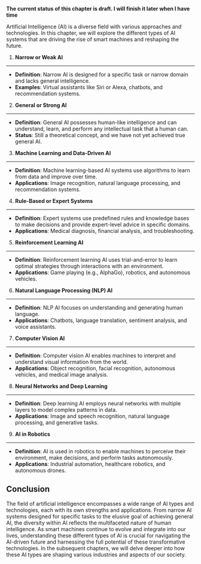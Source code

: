 **The current status of this chapter is draft. I will finish it later when I have time**

Artificial Intelligence (AI) is a diverse field with various approaches and technologies. In this chapter, we will explore the different types of AI systems that are driving the rise of smart machines and reshaping the future.

1. **Narrow or Weak AI**
------------------------

* **Definition**: Narrow AI is designed for a specific task or narrow domain and lacks general intelligence.
* **Examples**: Virtual assistants like Siri or Alexa, chatbots, and recommendation systems.

2. **General or Strong AI**
---------------------------

* **Definition**: General AI possesses human-like intelligence and can understand, learn, and perform any intellectual task that a human can.
* **Status**: Still a theoretical concept, and we have not yet achieved true general AI.

3. **Machine Learning and Data-Driven AI**
------------------------------------------

* **Definition**: Machine learning-based AI systems use algorithms to learn from data and improve over time.
* **Applications**: Image recognition, natural language processing, and recommendation systems.

4. **Rule-Based or Expert Systems**
-----------------------------------

* **Definition**: Expert systems use predefined rules and knowledge bases to make decisions and provide expert-level advice in specific domains.
* **Applications**: Medical diagnosis, financial analysis, and troubleshooting.

5. **Reinforcement Learning AI**
--------------------------------

* **Definition**: Reinforcement learning AI uses trial-and-error to learn optimal strategies through interactions with an environment.
* **Applications**: Game playing (e.g., AlphaGo), robotics, and autonomous vehicles.

6. **Natural Language Processing (NLP) AI**
-------------------------------------------

* **Definition**: NLP AI focuses on understanding and generating human language.
* **Applications**: Chatbots, language translation, sentiment analysis, and voice assistants.

7. **Computer Vision AI**
-------------------------

* **Definition**: Computer vision AI enables machines to interpret and understand visual information from the world.
* **Applications**: Object recognition, facial recognition, autonomous vehicles, and medical image analysis.

8. **Neural Networks and Deep Learning**
----------------------------------------

* **Definition**: Deep learning AI employs neural networks with multiple layers to model complex patterns in data.
* **Applications**: Image and speech recognition, natural language processing, and generative tasks.

9. **AI in Robotics**
---------------------

* **Definition**: AI is used in robotics to enable machines to perceive their environment, make decisions, and perform tasks autonomously.
* **Applications**: Industrial automation, healthcare robotics, and autonomous drones.

Conclusion
----------

The field of artificial intelligence encompasses a wide range of AI types and technologies, each with its own strengths and applications. From narrow AI systems designed for specific tasks to the elusive goal of achieving general AI, the diversity within AI reflects the multifaceted nature of human intelligence. As smart machines continue to evolve and integrate into our lives, understanding these different types of AI is crucial for navigating the AI-driven future and harnessing the full potential of these transformative technologies. In the subsequent chapters, we will delve deeper into how these AI types are shaping various industries and aspects of our society.
